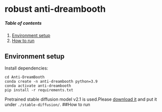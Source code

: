 # robust anti-dreambooth
##### Table of contents
1. [Environment setup](#environment-setup)
2. [How to run](#how-to-run)
## Environment setup
Install dependencies:
```shell
cd Anti-DreamBooth
conda create -n anti-dreambooth python=3.9  
conda activate anti-dreambooth  
pip install -r requirements.txt  
```
Pretrained stable diffusion model v2.1 is used.Please [download it](https://huggingface.co/stabilityai/stable-diffusion-2-1-base) and put it under `./stable-diffusion/`.
##How to run

